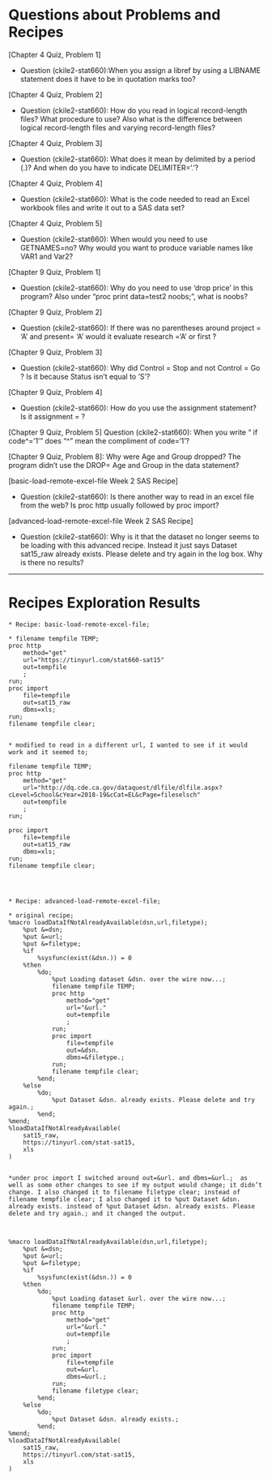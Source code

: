 # Questions about Problems and Recipes



[Chapter 4 Quiz, Problem 1]
* Question (ckile2-stat660):When you assign a libref by using a LIBNAME statement does it have to be in quotation marks too?



[Chapter 4 Quiz, Problem 2]
* Question (ckile2-stat660): How do you read in logical record-length files? What procedure to use? Also what is the difference between logical record-length files and varying record-length files?



[Chapter 4 Quiz, Problem 3]
* Question (ckile2-stat660): What does it mean by delimited by a period (.)? And when do you have to indicate DELIMITER=‘.’? 



[Chapter 4 Quiz, Problem 4]
* Question (ckile2-stat660): What is the code needed to read an Excel workbook files and write it out to a SAS data set? 


[Chapter 4 Quiz, Problem 5]
* Question (ckile2-stat660): When would you need to use GETNAMES=no? Why would you want to produce variable names like VAR1 and Var2? 



[Chapter 9 Quiz, Problem 1]
* Question (ckile2-stat660): Why do you need to use ‘drop price’ in this program? Also under “proc print data=test2 noobs;”, what is noobs? 



[Chapter 9 Quiz, Problem 2]
* Question (ckile2-stat660): If there was no parentheses around project = ‘A’ and present= ‘A’ would it evaluate research =‘A’ or first ? 



[Chapter 9 Quiz, Problem 3]
* Question (ckile2-stat660): Why did Control = Stop and not Control = Go ? Is it because Status isn’t equal to ’S’?


[Chapter 9 Quiz, Problem 4]
* Question (ckile2-stat660): How do you use the assignment statement? Is it assignment = ? 

[Chapter 9 Quiz, Problem 5]
Question (ckile2-stat660): When you write “ if code^=’1’” does “^” mean the compliment of code=‘1’? 

[Chapter 9 Quiz, Problem 8]: Why were Age and Group dropped? The program didn’t use the DROP= Age and Group in the data statement? 


[basic-load-remote-excel-file Week 2 SAS Recipe]
* Question (ckile2-stat660): Is there another way to read in an excel file from the web? Is proc http usually followed by proc import? 



[advanced-load-remote-excel-file Week 2 SAS Recipe]
* Question (ckile2-stat660): Why is it that the dataset no longer seems to be loading with this advanced recipe. Instead it just says Dataset sat15_raw already exists. Please delete and try again in the log box. Why is there no results? 


***



# Recipes Exploration Results




```
* Recipe: basic-load-remote-excel-file;

* filename tempfile TEMP;
proc http
	method="get"
	url="https://tinyurl.com/stat660-sat15"
	out=tempfile
	;
run;
proc import	
	file=tempfile
	out=sat15_raw
	dbms=xls;
run;
filename tempfile clear;


* modified to read in a different url, I wanted to see if it would work and it seemed to;

filename tempfile TEMP;
proc http
	method="get"
	url="http://dq.cde.ca.gov/dataquest/dlfile/dlfile.aspx?cLevel=School&cYear=2018-19&cCat=EL&cPage=fileselsch"
	out=tempfile
	;
run;

proc import	
	file=tempfile
	out=sat15_raw
	dbms=xls;
run;
filename tempfile clear;




* Recipe: advanced-load-remote-excel-file;

* original recipe;
%macro loadDataIfNotAlreadyAvailable(dsn,url,filetype);
	%put &=dsn;
	%put &=url;
	%put &=filetype;
	%if	
		%sysfunc(exist(&dsn.)) = 0
	%then
		%do;
			%put Loading dataset &dsn. over the wire now...;
			filename tempfile TEMP;
			proc http	
				method="get"
				url="&url."
				out=tempfile
				;
			run;
			proc import
				file=tempfile
				out=&dsn.
				dbms=&filetype.;
			run;
			filename tempfile clear;
		%end;
	%else
		%do;
			%put Dataset &dsn. already exists. Please delete and try again.;
		%end;
%mend;
%loadDataIfNotAlreadyAvailable(
	sat15_raw,
	https://tinyurl.com/stat-sat15,
	xls
)


*under proc import I switched around out=&url. and dbms=&url.;  as well as some other changes to see if my output would change; it didn’t change. I also changed it to filename filetype clear; instead of filename tempfile clear; I also changed it to %put Dataset &dsn. already exists. instead of %put Dataset &dsn. already exists. Please delete and try again.; and it changed the output. 



%macro loadDataIfNotAlreadyAvailable(dsn,url,filetype);
	%put &=dsn;
	%put &=url;
	%put &=filetype;
	%if	
		%sysfunc(exist(&dsn.)) = 0
	%then
		%do;
			%put Loading dataset &url. over the wire now...;
			filename tempfile TEMP;
			proc http	
				method="get"
				url="&url."
				out=tempfile
				;
			run;
			proc import
				file=tempfile 
				out=&url.
				dbms=&url.;
			run;
			filename filetype clear;
		%end;
	%else
		%do;
			%put Dataset &dsn. already exists.;
		%end;
%mend;
%loadDataIfNotAlreadyAvailable(
	sat15_raw,
	https://tinyurl.com/stat-sat15,
	xls
)
```

